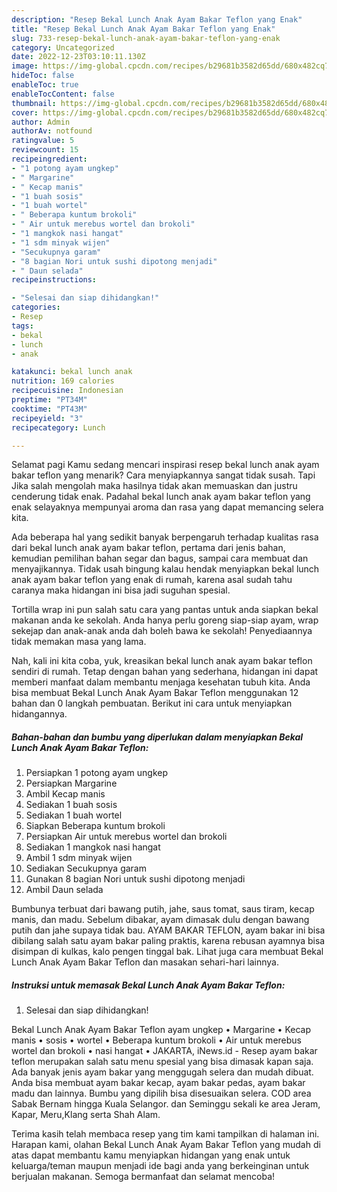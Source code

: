 ```yaml
---
description: "Resep Bekal Lunch Anak Ayam Bakar Teflon yang Enak"
title: "Resep Bekal Lunch Anak Ayam Bakar Teflon yang Enak"
slug: 733-resep-bekal-lunch-anak-ayam-bakar-teflon-yang-enak
category: Uncategorized
date: 2022-12-23T03:10:11.130Z
image: https://img-global.cpcdn.com/recipes/b29681b3582d65dd/680x482cq70/bekal-lunch-anak-ayam-bakar-teflon-foto-resep-utama.jpg
hideToc: false
enableToc: true
enableTocContent: false
thumbnail: https://img-global.cpcdn.com/recipes/b29681b3582d65dd/680x482cq70/bekal-lunch-anak-ayam-bakar-teflon-foto-resep-utama.jpg
cover: https://img-global.cpcdn.com/recipes/b29681b3582d65dd/680x482cq70/bekal-lunch-anak-ayam-bakar-teflon-foto-resep-utama.jpg
author: Admin
authorAv: notfound
ratingvalue: 5
reviewcount: 15
recipeingredient:
- "1 potong ayam ungkep"
- " Margarine"
- " Kecap manis"
- "1 buah sosis"
- "1 buah wortel"
- " Beberapa kuntum brokoli"
- " Air untuk merebus wortel dan brokoli"
- "1 mangkok nasi hangat"
- "1 sdm minyak wijen"
- "Secukupnya garam"
- "8 bagian Nori untuk sushi dipotong menjadi"
- " Daun selada"
recipeinstructions:

- "Selesai dan siap dihidangkan!"
categories:
- Resep
tags:
- bekal
- lunch
- anak

katakunci: bekal lunch anak 
nutrition: 169 calories
recipecuisine: Indonesian
preptime: "PT34M"
cooktime: "PT43M"
recipeyield: "3"
recipecategory: Lunch

---
```



Selamat pagi Kamu sedang mencari inspirasi resep bekal lunch anak ayam bakar teflon yang menarik? Cara menyiapkannya sangat tidak susah. Tapi Jika salah mengolah maka hasilnya tidak akan memuaskan dan justru cenderung tidak enak. Padahal bekal lunch anak ayam bakar teflon yang enak selayaknya mempunyai aroma dan rasa yang dapat memancing selera kita.


Ada beberapa hal yang sedikit banyak berpengaruh terhadap kualitas rasa dari bekal lunch anak ayam bakar teflon, pertama dari jenis bahan, kemudian pemilihan bahan segar dan bagus, sampai cara membuat dan menyajikannya. Tidak usah bingung kalau hendak menyiapkan bekal lunch anak ayam bakar teflon yang enak di rumah, karena asal sudah tahu caranya maka hidangan ini bisa jadi suguhan spesial.

Tortilla wrap ini pun salah satu cara yang pantas untuk anda siapkan bekal makanan anda ke sekolah. Anda hanya perlu goreng siap-siap ayam, wrap sekejap dan anak-anak anda dah boleh bawa ke sekolah! Penyediaannya tidak memakan masa yang lama.


Nah, kali ini kita coba, yuk, kreasikan bekal lunch anak ayam bakar teflon sendiri di rumah. Tetap dengan bahan yang sederhana, hidangan ini dapat memberi manfaat dalam membantu menjaga kesehatan tubuh kita. Anda bisa membuat Bekal Lunch Anak Ayam Bakar Teflon menggunakan 12 bahan dan 0 langkah pembuatan. Berikut ini cara untuk menyiapkan hidangannya.

<!--inarticleads1-->

##### Bahan-bahan dan bumbu yang diperlukan dalam menyiapkan Bekal Lunch Anak Ayam Bakar Teflon:

1. Persiapkan 1 potong ayam ungkep
1. Persiapkan  Margarine
1. Ambil  Kecap manis
1. Sediakan 1 buah sosis
1. Sediakan 1 buah wortel
1. Siapkan  Beberapa kuntum brokoli
1. Persiapkan  Air untuk merebus wortel dan brokoli
1. Sediakan 1 mangkok nasi hangat
1. Ambil 1 sdm minyak wijen
1. Sediakan Secukupnya garam
1. Gunakan 8 bagian Nori untuk sushi dipotong menjadi
1. Ambil  Daun selada


Bumbunya terbuat dari bawang putih, jahe, saus tomat, saus tiram, kecap manis, dan madu. Sebelum dibakar, ayam dimasak dulu dengan bawang putih dan jahe supaya tidak bau. AYAM BAKAR TEFLON, ayam bakar ini bisa dibilang salah satu ayam bakar paling praktis, karena rebusan ayamnya bisa disimpan di kulkas, kalo pengen tinggal bak. Lihat juga cara membuat Bekal Lunch Anak Ayam Bakar Teflon dan masakan sehari-hari lainnya. 

<!--inarticleads2-->

##### Instruksi untuk memasak Bekal Lunch Anak Ayam Bakar Teflon:


1. Selesai dan siap dihidangkan!

Bekal Lunch Anak Ayam Bakar Teflon ayam ungkep • Margarine • Kecap manis • sosis • wortel • Beberapa kuntum brokoli • Air untuk merebus wortel dan brokoli • nasi hangat • JAKARTA, iNews.id - Resep ayam bakar teflon merupakan salah satu menu spesial yang bisa dimasak kapan saja. Ada banyak jenis ayam bakar yang menggugah selera dan mudah dibuat. Anda bisa membuat ayam bakar kecap, ayam bakar pedas, ayam bakar madu dan lainnya. Bumbu yang dipilih bisa disesuaikan selera. COD area Sabak Bernam hingga Kuala Selangor. dan Seminggu sekali ke area Jeram, Kapar, Meru,Klang serta Shah Alam. 

Terima kasih telah membaca resep yang tim kami tampilkan di halaman ini. Harapan kami, olahan Bekal Lunch Anak Ayam Bakar Teflon yang mudah di atas dapat membantu kamu menyiapkan hidangan yang enak untuk keluarga/teman maupun menjadi ide bagi anda yang berkeinginan untuk berjualan makanan. Semoga bermanfaat dan selamat mencoba!
